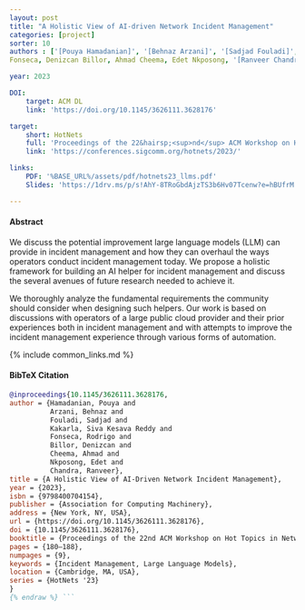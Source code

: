 ```yaml
---
layout: post
title: "A Holistic View of AI-driven Network Incident Management"
categories: [project]
sorter: 10
authors : ['[Pouya Hamadanian]', '[Behnaz Arzani]', '[Sadjad Fouladi]', Siva Kesava Reddy Kakarla, Rodrigo
Fonseca, Denizcan Billor, Ahmad Cheema, Edet Nkposong, '[Ranveer Chandra]']

year: 2023

DOI:
    target: ACM DL
    link: 'https://doi.org/10.1145/3626111.3628176'

target:
    short: HotNets
    full: 'Proceedings of the 22&hairsp;<sup>nd</sup> ACM Workshop on Hot Topics in Networks, 2023'
    link: 'https://conferences.sigcomm.org/hotnets/2023/'

links:
    PDF: '%BASE_URL%/assets/pdf/hotnets23_llms.pdf'
    Slides: 'https://1drv.ms/p/s!AhY-8TRoGbdAjzTS3b6Hv07Tcenw?e=hBUfrM'

---
```


#### Abstract

We discuss the potential improvement large language models (LLM) can provide in incident management and how they can overhaul the ways operators conduct incident management today. We propose a holistic framework for building an AI helper for incident management and discuss the several avenues of future research needed to achieve it.

We thoroughly analyze the fundamental requirements the community should consider when designing such helpers. Our work is based on discussions with operators of a large public cloud provider and their prior experiences both in incident management and with attempts to improve the incident management experience through various forms of automation.

{% include common_links.md %}

#### BibTeX Citation

```bibtex {% raw %}
@inproceedings{10.1145/3626111.3628176,
author = {Hamadanian, Pouya and 
          Arzani, Behnaz and 
          Fouladi, Sadjad and 
          Kakarla, Siva Kesava Reddy and 
          Fonseca, Rodrigo and 
          Billor, Denizcan and 
          Cheema, Ahmad and 
          Nkposong, Edet and 
          Chandra, Ranveer},
title = {A Holistic View of AI-Driven Network Incident Management},
year = {2023},
isbn = {9798400704154},
publisher = {Association for Computing Machinery},
address = {New York, NY, USA},
url = {https://doi.org/10.1145/3626111.3628176},
doi = {10.1145/3626111.3628176},
booktitle = {Proceedings of the 22nd ACM Workshop on Hot Topics in Networks},
pages = {180–188},
numpages = {9},
keywords = {Incident Management, Large Language Models},
location = {Cambridge, MA, USA},
series = {HotNets '23}
}
{% endraw %} ```

